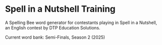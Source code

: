 # Spell in a Nutshell Training

A Spelling Bee word generator for contestants playing in Spell in a Nutshell, an English contest by DTP Education Solutions.

Current word bank: Semi-Finals, Season 2 (2025)
